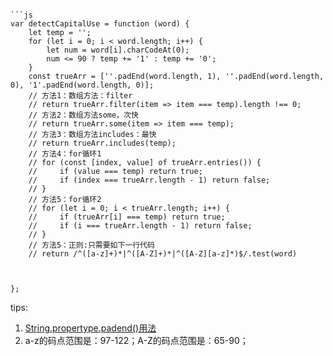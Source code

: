 ```

```js
var detectCapitalUse = function (word) {
    let temp = '';
    for (let i = 0; i < word.length; i++) {
        let num = word[i].charCodeAt(0);
        num <= 90 ? temp += '1' : temp += '0';
    }
    const trueArr = [''.padEnd(word.length, 1), ''.padEnd(word.length, 0), '1'.padEnd(word.length, 0)];
    // 方法1：数组方法：filter
    // return trueArr.filter(item => item === temp).length !== 0;
    // 方法2：数组方法some，次快
    // return trueArr.some(item => item === temp);
    // 方法3：数组方法includes：最快
    // return trueArr.includes(temp);
    // 方法4：for循环1
    // for (const [index, value] of trueArr.entries()) {
    //     if (value === temp) return true;
    //     if (index === trueArr.length - 1) return false;
    // }
    // 方法5：for循环2
    // for (let i = 0; i < trueArr.length; i++) {
    //     if (trueArr[i] === temp) return true;
    //     if (i === trueArr.length - 1) return false;
    // }
    // 方法5：正则:只需要如下一行代码
    // return /^([a-z]+)*|^([A-Z]+)*|^([A-Z][a-z]*)$/.test(word)



};

```
tips:
1. [String.propertype.padend()用法](https://developer.mozilla.org/zh-CN/docs/Web/JavaScript/Reference/Global_Objects/String/padEnd)
2. a-z的码点范围是：97-122；A-Z的码点范围是：65-90；

